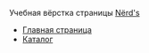 Учебная вёрстка страницы [Nёrd's](https://bekobou.github.io/nerds)

* [Главная страница](https://bekobou.github.io/nerds)
* [Каталог](https://bekobou.github.io/nerds/catalog.html)

